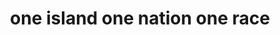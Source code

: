 ---
pid: pt301
title: one island one nation one race
location_transcription: Penn treaty park
coordinates: "[-75.12885690782, 39.966135271658]"
zipcode: '19140'
gen_neighborhood: North Philadelphia
neighborhood: Hunting Park
outside_phl: 
age: '22'
age_range: 20-29
instagram: 
image_file_name: pt_301.jpg
proposal_transcription: 'my monument would be something reminding everybody on how
  Puerto Ricans are also american citizens but are treated so differently. We are
  also citizens and there so should be treated like ones. United we stand. #PuertoRicoselevanta'
topic: Latinx,Unity
topic_summary: 0, 0
type: Other No Form
keywords_other: Puerto Rico, citizens
credit: Nyja Valentin
image_labels: 
twitter: 
facebook: 
permalink: "/monuments/pt301/"
layout: item-page
---